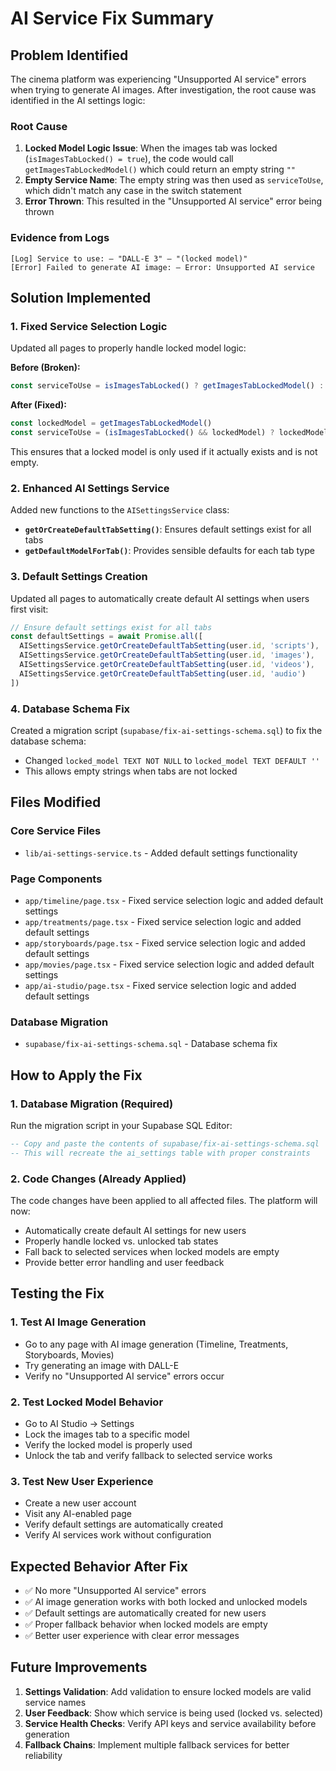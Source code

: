 # AI Service Fix Summary

## Problem Identified

The cinema platform was experiencing "Unsupported AI service" errors when trying to generate AI images. After investigation, the root cause was identified in the AI settings logic:

### Root Cause
1. **Locked Model Logic Issue**: When the images tab was locked (`isImagesTabLocked() = true`), the code would call `getImagesTabLockedModel()` which could return an empty string `""`
2. **Empty Service Name**: The empty string was then used as `serviceToUse`, which didn't match any case in the switch statement
3. **Error Thrown**: This resulted in the "Unsupported AI service" error being thrown

### Evidence from Logs
```
[Log] Service to use: – "DALL-E 3" – "(locked model)"
[Error] Failed to generate AI image: – Error: Unsupported AI service
```

## Solution Implemented

### 1. Fixed Service Selection Logic
Updated all pages to properly handle locked model logic:

**Before (Broken):**
```typescript
const serviceToUse = isImagesTabLocked() ? getImagesTabLockedModel() : selectedAIService
```

**After (Fixed):**
```typescript
const lockedModel = getImagesTabLockedModel()
const serviceToUse = (isImagesTabLocked() && lockedModel) ? lockedModel : selectedAIService
```

This ensures that a locked model is only used if it actually exists and is not empty.

### 2. Enhanced AI Settings Service
Added new functions to the `AISettingsService` class:

- **`getOrCreateDefaultTabSetting()`**: Ensures default settings exist for all tabs
- **`getDefaultModelForTab()`**: Provides sensible defaults for each tab type

### 3. Default Settings Creation
Updated all pages to automatically create default AI settings when users first visit:

```typescript
// Ensure default settings exist for all tabs
const defaultSettings = await Promise.all([
  AISettingsService.getOrCreateDefaultTabSetting(user.id, 'scripts'),
  AISettingsService.getOrCreateDefaultTabSetting(user.id, 'images'),
  AISettingsService.getOrCreateDefaultTabSetting(user.id, 'videos'),
  AISettingsService.getOrCreateDefaultTabSetting(user.id, 'audio')
])
```

### 4. Database Schema Fix
Created a migration script (`supabase/fix-ai-settings-schema.sql`) to fix the database schema:

- Changed `locked_model TEXT NOT NULL` to `locked_model TEXT DEFAULT ''`
- This allows empty strings when tabs are not locked

## Files Modified

### Core Service Files
- `lib/ai-settings-service.ts` - Added default settings functionality

### Page Components
- `app/timeline/page.tsx` - Fixed service selection logic and added default settings
- `app/treatments/page.tsx` - Fixed service selection logic and added default settings  
- `app/storyboards/page.tsx` - Fixed service selection logic and added default settings
- `app/movies/page.tsx` - Fixed service selection logic and added default settings
- `app/ai-studio/page.tsx` - Fixed service selection logic and added default settings

### Database Migration
- `supabase/fix-ai-settings-schema.sql` - Database schema fix

## How to Apply the Fix

### 1. Database Migration (Required)
Run the migration script in your Supabase SQL Editor:
```sql
-- Copy and paste the contents of supabase/fix-ai-settings-schema.sql
-- This will recreate the ai_settings table with proper constraints
```

### 2. Code Changes (Already Applied)
The code changes have been applied to all affected files. The platform will now:
- Automatically create default AI settings for new users
- Properly handle locked vs. unlocked tab states
- Fall back to selected services when locked models are empty
- Provide better error handling and user feedback

## Testing the Fix

### 1. Test AI Image Generation
- Go to any page with AI image generation (Timeline, Treatments, Storyboards, Movies)
- Try generating an image with DALL-E
- Verify no "Unsupported AI service" errors occur

### 2. Test Locked Model Behavior
- Go to AI Studio → Settings
- Lock the images tab to a specific model
- Verify the locked model is properly used
- Unlock the tab and verify fallback to selected service works

### 3. Test New User Experience
- Create a new user account
- Visit any AI-enabled page
- Verify default settings are automatically created
- Verify AI services work without configuration

## Expected Behavior After Fix

- ✅ No more "Unsupported AI service" errors
- ✅ AI image generation works with both locked and unlocked models
- ✅ Default settings are automatically created for new users
- ✅ Proper fallback behavior when locked models are empty
- ✅ Better user experience with clear error messages

## Future Improvements

1. **Settings Validation**: Add validation to ensure locked models are valid service names
2. **User Feedback**: Show which service is being used (locked vs. selected)
3. **Service Health Checks**: Verify API keys and service availability before generation
4. **Fallback Chains**: Implement multiple fallback services for better reliability
